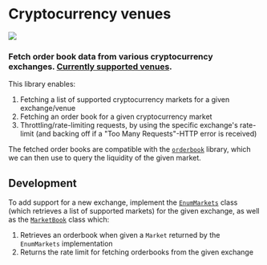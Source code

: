 # Cryptocurrency venues

<img src="https://travis-ci.com/runeksvendsen/crypto-venues.svg?branch=master">

### Fetch order book data from various cryptocurrency exchanges. [Currently supported venues](https://github.com/runeksvendsen/crypto-venues/blob/dc093651d15a19d6d8185454bcf08c1284ab8bfa/src/Venues.hs#L28).

This library enables:

1. Fetching a list of supported cryptocurrency markets for a given exchange/venue
2. Fetching an order book for a given cryptocurrency market
3. Throttling/rate-limiting requests, by using the specific exchange's rate-limit (and backing off if a "Too Many Requests"-HTTP error is received) 

The fetched order books are compatible with the [`orderbook`](https://github.com/runeksvendsen/orderbook) library, which we can then use to query the liquidity of the given market.

## Development

To add support for a new exchange, implement the [`EnumMarkets`](https://github.com/runeksvendsen/crypto-venues/blob/dc093651d15a19d6d8185454bcf08c1284ab8bfa/src/Fetch/EnumMarkets.hs#L16) class (which retrieves a list of supported markets) for the given exchange, as well as the [`MarketBook`](https://github.com/runeksvendsen/crypto-venues/blob/dc093651d15a19d6d8185454bcf08c1284ab8bfa/src/Fetch/MarketBook.hs#L29) class which:

1. Retrieves an orderbook when given a `Market` returned by the `EnumMarkets` implementation
2. Returns the rate limit for fetching orderbooks from the given exchange
